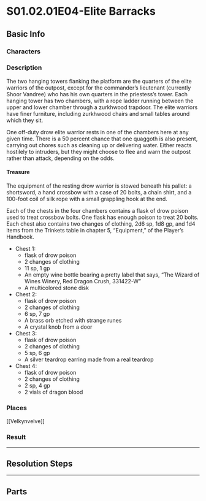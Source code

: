 # S01.02.01E04-Elite Barracks
## Basic Info
### Characters
### Description
The two hanging towers flanking the platform are the quarters of the elite warriors of the outpost, except for the commander’s lieutenant (currently Shoor Vandree) who has his own quarters in the priestess’s tower. Each hanging tower has two chambers, with a rope ladder running between the upper and lower chamber through a zurkhwood trapdoor. The elite warriors have finer furniture, including zurkhwood chairs and small tables around which they sit.

One off-duty drow elite warrior rests in one of the chambers here at any given time. There is a 50 percent chance that one quaggoth is also present, carrying out chores such as cleaning up or delivering water. Either reacts hostilely to intruders, but they might choose to flee and warn the outpost rather than attack, depending on the odds.

#### Treasure
The equipment of the resting drow warrior is stowed beneath his pallet: a shortsword, a hand crossbow with a case of 20 bolts, a chain shirt, and a 100-foot coil of silk rope with a small grappling hook at the end.

Each of the chests in the four chambers contains a flask of drow poison used to treat crossbow bolts. One flask has enough poison to treat 20 bolts. Each chest also contains two changes of clothing, 2d6 sp, 1d8 gp, and 1d4 items from the Trinkets table in chapter 5, “Equipment,” of the Player’s Handbook.

- Chest 1:
    - flask of drow poison
    - 2 changes of clothing
    - 11 sp, 1 gp
    - An empty wine bottle bearing a pretty label that says, “The Wizard of Wines Winery, Red Dragon Crush, 331422-W”
    - A multicolored stone disk
- Chest 2:
    - flask of drow poison
    - 2 changes of clothing
    - 6 sp, 7 gp
    - A brass orb etched with strange runes
    - A crystal knob from a door
- Chest 3:
    - flask of drow poison
    - 2 changes of clothing
    - 5 sp, 6 gp
    - A silver teardrop earring made from a real teardrop
- Chest 4:
    - flask of drow poison
    - 2 changes of clothing
    - 2 sp, 4 gp
    - 2 vials of dragon blood
    
### Places
[[Velkynvelve]]

### Result
___
## Resolution Steps
___
## Parts